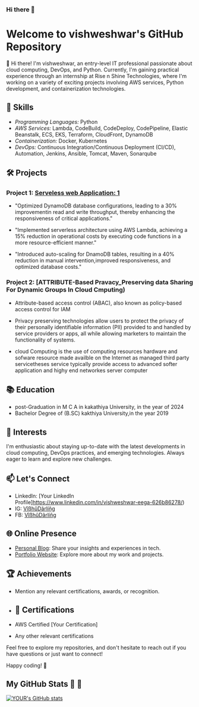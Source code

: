 ### Hi there 👋 
# Welcome to vishweshwar's GitHub Repository

👋 Hi there! I'm vishweshwar, an entry-level IT professional passionate about cloud computing, DevOps, and Python. Currently, I'm gaining practical experience through an internship at Rise n Shine Technologies, where I'm working on a variety of exciting projects involving AWS services, Python development, and containerization technologies.

## 🔧 Skills

- *Programming Languages:* Python
- *AWS Services:* Lambda, CodeBuild, CodeDeploy, CodePipeline, Elastic Beanstalk, ECS, EKS, Terraform, CloudFront, DynamoDB
- *Containerization:* Docker, Kubernetes
- *DevOps:* Continuous Integration/Continuous Deployment (CI/CD), Automation, Jenkins, Ansible, Tomcat, Maven, Sonarqube

## 🛠 Projects

### Project 1: [Serveless web Application: 1](link-to-repo)
  -    "Optimized DynamoDB database configurations, leading to a 30% improvementin read and
        write throughput, thereby enhancing the responsiveness of critical applications."
     
  -  "Implemented serverless architecture using AWS Lambda, achieving a 15% reduction in
      operational costs by executing code functions in a more resource-efficient manner."

  -  "Introduced auto-scaling for DnamoDB tables, resulting in a 40% reduction in manual
      intervention,improved responsiveness, and optimized database costs."



### Project 2: [ATTRIBUTE-Based Pravacy_Preserving data Sharing For Dynamic Groups In Cloud Cmputing)
  -   Attribute-based access control (ABAC), also known as policy-based access control for IAM

  -   Privacy preserving technologies allow users to protect the privacy of their personally identifiable information (PII)
      provided to and handled by service providers or apps, all while allowing marketers to maintain the functionality of systems.

  -   cloud Computing  is the use of computing resources hardware and sofware resource made availble on the Internet as managed
      third party servicetheses service typically provide access to advanced softer application and highy end networkes server computer

   
 ## 📚 Education
-  post-Graduation in M C A in kakathiya University, in the year of 2024
-  Bachelor Degree of (B.SC) kakthiya  University,in the year 2019
  

## 🌱 Interests

I'm enthusiastic about staying up-to-date with the latest developments in cloud computing, DevOps practices, and emerging technologies. Always eager to learn and explore new challenges.

## 📫 Let's Connect

- LinkedIn: [Your LinkedIn Profile]https://www.linkedin.com/in/vishweshwar-eega-626b86278/)
- IG: [VîßhûDãrlíñg](https://www.instagram.com/vishudarilng?igshid=OGQ5ZDc2ODk2ZA==)
- FB: [VîßhûDãrlíñg](https://www.facebook.com/evishweshwar?mibextid=ZbWKwL)


## 🌐 Online Presence

- [Personal Blog](link-to-blog): Share your insights and experiences in tech.
- [Portfolio Website](link-to-portfolio): Explore more about my work and projects.

## 🏆 Achievements

- Mention any relevant certifications, awards, or recognition.

- ## 📖 Certifications

- AWS Certified [Your Certification]
- Any other relevant certifications

Feel free to explore my repositories, and don't hesitate to reach out if you have questions or just want to connect!

Happy coding! 🚀

## My GitHub Stats :rocket: :rocket:
[![YOUR's GitHub stats](https://github-readme-stats.vercel.app/api?username=vishweshwar&theme=vue-dark&show_icons=true)](https://github.com/anuraghazra/github-readme-stats)

<!--
**awsvishweshwar/awsvishweshwar** is a ✨ _special_ ✨ repository because its `README.md` (this file) appears on your GitHub profile.

Here are some ideas to get you started:

- 🔭 I’m currently working on ...
- 🌱 I’m currently learning ...
- 👯 I’m looking to collaborate on ...
- 🤔 I’m looking for help with ...
- 💬 Ask me about ...
- 📫 How to reach me: ...
- 😄 Pronouns: ...
- ⚡ Fun fact: ...
-->
